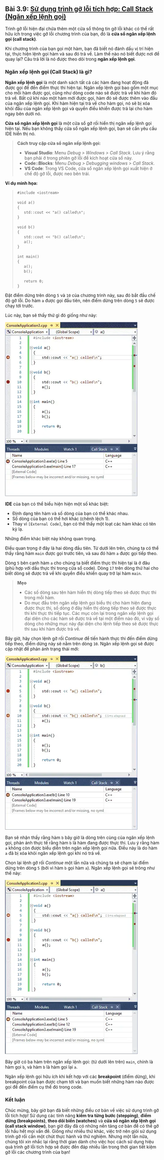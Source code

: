 ## **Bài 3.9: <u>Sử dụng trình gỡ lỗi tích hợp: Call Stack (Ngăn xếp lệnh gọi)</u>** 

Trình gỡ lỗi hiện đại chứa thêm một cửa sổ thông tin gỡ lỗi khác có thể rất hữu ích trong việc gỡ lỗi chương trình của bạn, đó là **cửa sổ ngăn xếp lệnh gọi (call stack)**.

Khi chương trình của bạn gọi một hàm, bạn đã biết nó đánh dấu vị trí hiện tại, thực hiện lệnh gọi hàm và sau đó trả về. Làm thế nào nó biết được nơi để quay lại? Câu trả lời là nó được theo dõi trong **ngăn xếp lệnh gọi**.

### **Ngăn xếp lệnh gọi (Call Stack) là gì?**

**Ngăn xếp lệnh gọi** là một danh sách tất cả các hàm đang hoạt động đã được gọi để đến điểm thực thi hiện tại. Ngăn xếp lệnh gọi bao gồm một mục cho mỗi hàm được gọi, cũng như dòng code nào sẽ được trả về khi hàm đó trả về. Bất cứ khi nào một hàm mới được gọi, hàm đó sẽ được thêm vào đầu của ngăn xếp lệnh gọi. Khi hàm hiện tại trả về cho hàm gọi, nó sẽ bị xóa khỏi đầu của ngăn xếp lệnh gọi và quyền điều khiển được trả lại cho hàm ngay bên dưới nó.

**Cửa sổ ngăn xếp lệnh gọi** là một cửa sổ gỡ rối hiển thị ngăn xếp lệnh gọi hiện tại. Nếu bạn không thấy cửa sổ ngăn xếp lệnh gọi, bạn sẽ cần yêu cầu IDE hiển thị nó.


>**Cách truy cập cửa sổ ngăn xếp lệnh gọi:**
>- **Visual Studio**: Menu *Debug > Windows > Call Stack*. Lưu ý rằng bạn phải ở trong phiên gỡ lỗi để kích hoạt cửa sổ này.
>- **Code::Blocks**: Menu *Debug > Debugging windows > Call Stack*.
>- **VS Code**: Trong VS Code, cửa sổ ngăn xếp lệnh gọi xuất hiện ở chế độ gỡ lỗi, được neo bên trái.



**Ví dụ minh họa:**

>```
>#include <iostream>
>
>void a()
>{
>    std::cout << "a() called\n";
>}
>
>void b()
>{
>    std::cout << "b() called\n";
>    a();
>}
>
>int main()
>{
>    a();
>    b();
>
>    return 0;
>}
>```

Đặt điểm dừng trên dòng `5` và `10` của chương trình này, sau đó bắt đầu chế độ gỡ lỗi. Do hàm `a` được gọi đầu tiên, nên điểm dừng trên dòng `5` sẽ được chạy tới trước.

Lúc này, bạn sẽ thấy thứ gì đó giống như này:

![](VS-CallStack1-min.webp)



**IDE** của bạn có thể biểu hiện hiện một số khác biệt:
- Định dạng tên hàm và số dòng của bạn có thể khác nhau.
- Số dòng của bạn có thể hơi khác (chênh lệch 1).
- Thay vì `[External Code]`, bạn có thể thấy một loạt các hàm khác có tên kỳ lạ.

Những điểm khác biệt này không quan trọng.

Điều quan trọng ở đây là hai dòng đầu tiên. Từ dưới lên trên, chúng ta có thể thấy rằng hàm `main` được gọi trước tiên, và sau đó hàm `a` được gọi tiếp theo.

Dòng `5` bên cạnh hàm `a` cho chúng ta biết điểm thực thi hiện tại là ở đâu (phù hợp với dấu thực thi trong cửa sổ code). Dòng `17` trên dòng thứ hai cho biết dòng sẽ được trả về khi quyền điều khiển quay trở lại hàm `main`.

>**Mẹo**
>- Các số dòng sau tên hàm hiển thị dòng tiếp theo sẽ được thực thi trong mỗi hàm.
>- Do mục đầu trên ngăn xếp lệnh gọi biểu thị cho hàm hiện đang được thực thi, số dòng ở đây hiển thị dòng tiếp theo sẽ được thực thi khi thực thi tiếp tục. Các mục còn lại trong ngăn xếp lệnh gọi đại diện cho các hàm sẽ được trả về tại một điểm nào đó, vì vậy số dòng cho những mục này đại diện cho lệnh tiếp theo sẽ được thực thi sau khi hàm được trả về.



Bây giờ, hãy chọn lệnh gỡ rối *Continue* để tiến hành thực thi đến điểm dừng tiếp theo, điểm dừng này sẽ nằm trên dòng `10`. Ngăn xếp lệnh gọi sẽ được cập nhật để phản ánh trạng thái mới:

![](VS-CallStack2-min.webp)

Bạn sẽ nhận thấy rằng hàm `b` bây giờ là dòng trên cùng của ngăn xếp lệnh gọi, phản ánh thực tế rằng hàm `b` là hàm đang được thực thi. Lưu ý rằng hàm `a` không còn được biểu diễn trên ngăn xếp lệnh gọi nữa. Điều này là do hàm `a` đã bị xóa khỏi ngăn xếp lệnh gọi khi nó trả về.

Chọn lại lệnh gỡ rối *Continue* một lần nữa và chúng ta sẽ chạm lại điểm dừng trên dòng `5` (bởi vì hàm `b` gọi hàm `a`). Ngăn xếp lệnh gọi sẽ trông như thế này:

![](VS-CallStack3-min.webp)

Bây giờ có ba hàm trên ngăn xếp lệnh gọi: (từ dưới lên trên) `main`, chính là hàm gọi `b`, và hàm `b` là hàm gọi lại `a`.

Ngăn xếp lệnh gọi hữu ích khi kết hợp với các **breakpoint** (điểm dừng), khi breakpoint của bạn được chạm tới và bạn muốn biết những hàm nào được gọi để đến điểm cụ thể đó trong code.

### **Kết luận**

Chúc mừng, bây giờ bạn đã biết những điều cơ bản về việc sử dụng trình gỡ lỗi tích hợp! Sử dụng các tính năng **kiểm tra từng bước (stepping)**, **điểm dừng (breakpoints)**, **theo dõi biến (watches)** và **cửa sổ ngăn xếp lệnh gọi (call stack window)**, bạn giờ đây đã có những nền tảng cơ bản để có thể gỡ lỗi hầu hết mọi vấn đề. Giống như nhiều thứ khác, việc trở nên giỏi sử dụng trình gỡ rối cần một chút thực hành và thử nghiệm. Nhưng một lần nữa, chúng tôi xin nhắc lại rằng thời gian dành cho việc học cách sử dụng hiệu quả trình gỡ lỗi tích hợp sẽ được đền đáp nhiều lần trong thời gian tiết kiệm gỡ lỗi các chương trình của bạn!
